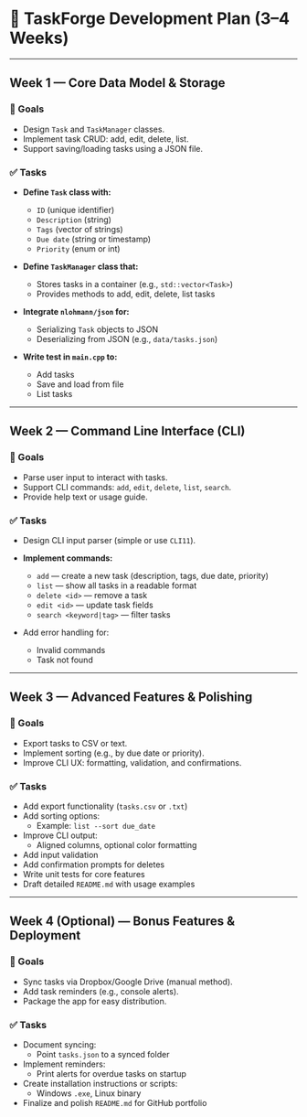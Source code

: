 # 🚀 TaskForge Development Plan (3–4 Weeks)

---

## **Week 1 — Core Data Model & Storage**

### 🎯 Goals
- Design `Task` and `TaskManager` classes.
- Implement task CRUD: add, edit, delete, list.
- Support saving/loading tasks using a JSON file.

### ✅ Tasks
- **Define `Task` class with:**
  - `ID` (unique identifier)
  - `Description` (string)
  - `Tags` (vector of strings)
  - `Due date` (string or timestamp)
  - `Priority` (enum or int)

- **Define `TaskManager` class that:**
  - Stores tasks in a container (e.g., `std::vector<Task>`)
  - Provides methods to add, edit, delete, list tasks

- **Integrate `nlohmann/json` for:**
  - Serializing `Task` objects to JSON
  - Deserializing from JSON (e.g., `data/tasks.json`)

- **Write test in `main.cpp` to:**
  - Add tasks
  - Save and load from file
  - List tasks

---

## **Week 2 — Command Line Interface (CLI)**

### 🎯 Goals
- Parse user input to interact with tasks.
- Support CLI commands: `add`, `edit`, `delete`, `list`, `search`.
- Provide help text or usage guide.

### ✅ Tasks
- Design CLI input parser (simple or use `CLI11`).

- **Implement commands:**
  - `add` — create a new task (description, tags, due date, priority)
  - `list` — show all tasks in a readable format
  - `delete <id>` — remove a task
  - `edit <id>` — update task fields
  - `search <keyword|tag>` — filter tasks

- Add error handling for:
  - Invalid commands
  - Task not found

---

## **Week 3 — Advanced Features & Polishing**

### 🎯 Goals
- Export tasks to CSV or text.
- Implement sorting (e.g., by due date or priority).
- Improve CLI UX: formatting, validation, and confirmations.

### ✅ Tasks
- Add export functionality (`tasks.csv` or `.txt`)
- Add sorting options:
  - Example: `list --sort due_date`
- Improve CLI output:
  - Aligned columns, optional color formatting
- Add input validation
- Add confirmation prompts for deletes
- Write unit tests for core features
- Draft detailed `README.md` with usage examples

---

## **Week 4 (Optional) — Bonus Features & Deployment**

### 🎯 Goals
- Sync tasks via Dropbox/Google Drive (manual method).
- Add task reminders (e.g., console alerts).
- Package the app for easy distribution.

### ✅ Tasks
- Document syncing:
  - Point `tasks.json` to a synced folder
- Implement reminders:
  - Print alerts for overdue tasks on startup
- Create installation instructions or scripts:
  - Windows `.exe`, Linux binary
- Finalize and polish `README.md` for GitHub portfolio